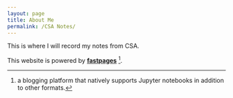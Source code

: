 ```yaml
---
layout: page
title: About Me
permalink: /CSA Notes/
---
```

This is where I will record my notes from CSA. 

This website is powered by **[fastpages](https://github.com/fastai/fastpages)** [^1].



[^1]:a blogging platform that natively supports Jupyter notebooks in addition to other formats.

